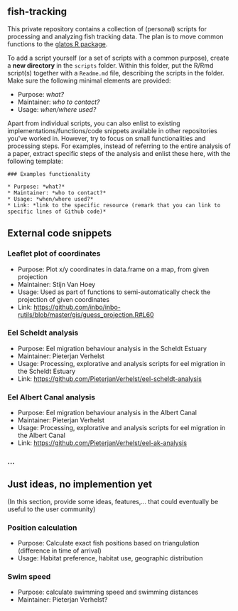 ## fish-tracking

This private repository contains a collection of (personal) scripts for processing and analyzing fish tracking data. The plan is to move common functions to the [glatos R package](https://github.com/inbo/glatos).

To add a script yourself (or a set of scripts with a common purpose), create a **new directory** in the `scripts` folder. Within this folder, put the R/Rmd script(s) together with a `Readme.md` file, describing the scripts in the folder. Make sure the following minimal elements are provided:

* Purpose: *what?*
* Maintainer: *who to contact?*
* Usage: *when/where used?*

Apart from individual scripts, you can also enlist to existing implementations/functions/code snippets available in other repositories you've worked in. However, try to focus on small functionalities and processing steps. For examples, instead of referring to the entire analysis of a paper, extract specific steps of the analysis and enlist these here, with the following template:

```
### Examples functionality

* Purpose: *what?*
* Maintainer: *who to contact?*
* Usage: *when/where used?*
* Link: *link to the specific resource (remark that you can link to specific lines of Github code)*
```

## External code snippets

### Leaflet plot of coordinates

* Purpose: Plot x/y coordinates in data.frame on a map, from given projection
* Maintainer: Stijn Van Hoey
* Usage: Used as part of functions to semi-automatically check the projection of given coordinates
* Link: https://github.com/inbo/inbo-rutils/blob/master/gis/guess_projection.R#L60


### Eel Scheldt analysis

* Purpose: Eel migration behaviour analysis in the Scheldt Estuary
* Maintainer: Pieterjan Verhelst
* Usage: Processing, explorative and analysis scripts for eel migration in the Scheldt Estuary
* Link: https://github.com/PieterjanVerhelst/eel-scheldt-analysis


### Eel Albert Canal analysis

* Purpose: Eel migration behaviour analysis in the Albert Canal
* Maintainer: Pieterjan Verhelst
* Usage: Processing, explorative and analysis scripts for eel migration in the Albert Canal
* Link: https://github.com/PieterjanVerhelst/eel-ak-analysis


### ...


## Just ideas, no implemention yet
(In this section, provide some ideas, features,... that could eventually be useful to the user community)

### Position calculation
* Purpose: Calculate exact fish positions based on triangulation (difference in time of arrival)
* Usage: Habitat preference, habitat use, geographic distribution
 
### Swim speed
* Purpose: calculate swimming speed and swimming distances
* Maintainer: Pieterjan Verhelst?
 

